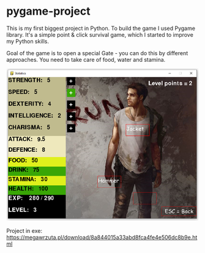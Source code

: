 # pygame-project

This is my first biggest project in Python. To build the game I used Pygame library. It's a simple point & click survival game, which I started to improve my Python skills.

Goal of the game is to open a special Gate - you can do this by different approaches. You need to take care of food, water and stamina.


![Screenshot](screen_stats.png)





Project in exe: 
https://megawrzuta.pl/download/8a844015a33abd8fca4fe4e506dc8b9e.html
